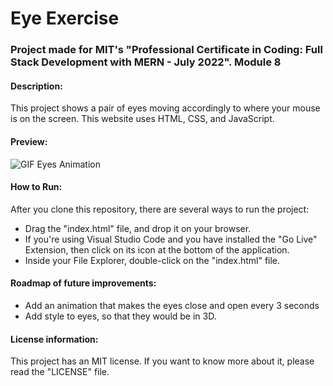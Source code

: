 # Eye Exercise
### Project made for MIT's "Professional Certificate in Coding: Full Stack Development with MERN - July 2022". Module 8
#### Description:
<p>This project shows a pair of eyes moving accordingly to where your mouse is on the screen. This website uses HTML, CSS, and JavaScript.</p>

#### Preview:
<img src="https://i.postimg.cc/zvCsGzcX/Eye-Exercise.gif" alt="GIF Eyes Animation">

#### How to Run:
After you clone this repository, there are several ways to run the project:
<ul>
<li>Drag the "index.html" file, and drop it on your browser.</li>
<li>If you're using Visual Studio Code and you have installed the "Go Live" Extension, then click on its icon at the bottom of the application.</li>
<li>Inside your File Explorer, double-click on the "index.html" file.</li>
</ul>

#### Roadmap of future improvements:
<ul>
<li>Add an animation that makes the eyes close and open every 3 seconds</li>
<li>Add style to eyes, so that they would be in 3D.</li>
</ul>

#### License information:
This project has an MIT license. If you want to know more about it, please read the "LICENSE" file.